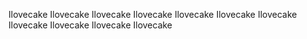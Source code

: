 Ilovecake
Ilovecake
Ilovecake
Ilovecake
Ilovecake
Ilovecake
Ilovecake
Ilovecake
Ilovecake
Ilovecake
Ilovecake